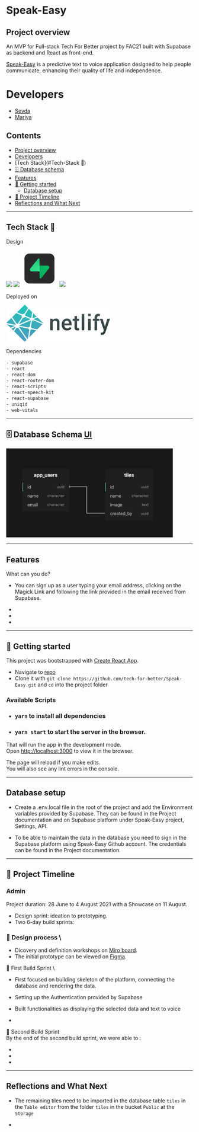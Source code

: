 # Speak-Easy

## Project overview

An MVP for Full-stack Tech For Better project by FAC21 built with Supabase as backend and React as front-end.

[Speak-Easy](www.speak-easy.uk) is a predictive text to voice application designed to help people communicate, enhancing their quality of life and independence.

# Developers

- [Sevda](https://github.com/sevdas)
- [Mariya](https://github.com/MariyaPeychinova)

## Contents

- [Project overview](#Project-overview)
- [Developers](#Developers)
- [Tech Stack](#Tech-Stack :pancakes:)
- [🗄️ Database schema](#Database-schema)
- [Features](#Features)
- [🏁 Getting started](#Getting-started)
  - [Database setup](#Database-setup)
- [📆 Project Timeline](#Project-Timeline)
- [Reflections and What Next](#Reflections-and-What's-Next)
<!-- - 👨‍🏫 Key takeaways
- ⏳ Additional Features -->

---

## Tech Stack :pancakes:

Design

<img src="https://i.imgur.com/fMjGTTb.png" height=100>

<img src="https://i.imgur.com/9u3HsWI.png" height=100>

<img src='./src/assets/supabase.png' height=100>

<img src="https://i.imgur.com/VufuNlq.png" height=100>


Deployed on 

<img src='./src/assets/netlify.png' height=100>


Dependencies

    - supabase
    - react
    - react-dom
    - react-router-dom
    - react-scripts
    - react-speech-kit
    - react-supabase
    - uniqid
    - web-vitals

---

## 🗄️ Database Schema [UI](./src/assets/Schema.png)

<img src="./src/assets/Schema.png" width="450px" >

---

## Features

What can you do?

- You can sign up as a user typing your email address, clicking on the Magick Link and following the link provided in the email received from Supabase.

- 

- 

- 

---

## 🏁 Getting started

This project was bootstrapped with [Create React App](https://github.com/facebook/create-react-app).

- Navigate to [repo](https://github.com/tech-for-better/Speak-Easy)
- Clone it with `git clone https://github.com/tech-for-better/Speak-Easy.git` and `cd` into the project folder

### Available Scripts

- ### `yarn` to install all dependencies
- ### `yarn start` to start the server in the browser.

That will run the app in the development mode.\
Open [http://localhost:3000](http://localhost:3000) to view it in the browser.

The page will reload if you make edits.\
You will also see any lint errors in the console.

---

## Database setup

- Create a .env.local file in the root of the project and add the Environment variables provided by Supabase. They can be found in the Project documentation and on Supabase platform under Speak-Easy project, Settings, API.

- To be able to maintain the data in the database you need to sign in the Supabase platform using Speak-Easy Github account. The credentials can be found in the Project documentation.

---

## 📆 Project Timeline

### Admin

Project duration: 28 June to 4 August 2021 with a Showcase on 11 August.

- Design sprint: ideation to prototyping.
- Two 6-day build sprints:


### 🎨 Design process \

- Dicovery and definition workshops on [Miro board](https://miro.com/app/board/o9J_l8DTKbM=/?fromRedirect=1).
- The initial prototype can be viewed on [Figma](https://www.figma.com/file/rVkpg0gwaKI7IaBe2XPOcB/Speak-Easy?node-id=0%3A1).





🔧 First Build Sprint \

- First focused on building skeleton of the platform, connecting the database and rendering the data.

- Setting up the Authentication provided by Supabase

- Built functionalities as displaying the selected data and text to voice

- 


🔨 Second Build Sprint \
By the end of the second build sprint, we were able to :

- 
- 
- 

---

## Reflections and What Next


- The remaining tiles need to be imported in the database table `tiles` in the `Table editor` from the folder `tiles` in the bucket `Public` at the `Storage`

- 
